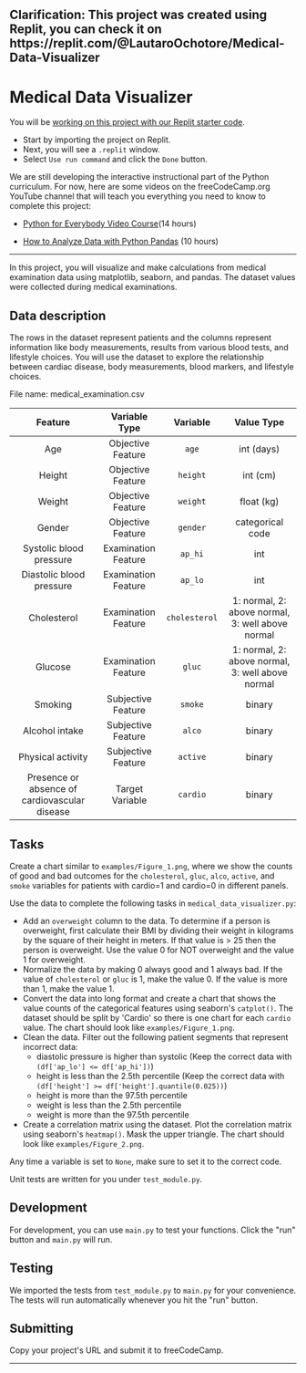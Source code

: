 <h2> Clarification: This project was created using Replit, you can check it on https://replit.com/@LautaroOchotore/Medical-Data-Visualizer</h2>
<h1> Medical Data Visualizer </h1>
<div class="challenge-instructions  "><div><section id="description">
<p>You will be <a href="https://replit.com/github/freeCodeCamp/boilerplate-medical-data-visualizer" target="_blank" rel="noopener noreferrer nofollow">working on this project with our Replit starter code</a>.</p>
<ul>
<li>Start by importing the project on Replit.</li>
<li>Next, you will see a <code>.replit</code> window.</li>
<li>Select <code>Use run command</code> and click the <code>Done</code> button.</li>
</ul>
<p>We are still developing the interactive instructional part of the Python curriculum. For now, here are some videos on the freeCodeCamp.org YouTube channel that will teach you everything you need to know to complete this project:</p>
<ul>
<li>
<p><a href="https://www.freecodecamp.org/news/python-for-everybody/" target="_blank" rel="noopener noreferrer nofollow">Python for Everybody Video Course</a>(14 hours)</p>
</li>
<li>
<p><a href="https://www.freecodecamp.org/news/how-to-analyze-data-with-python-pandas/" target="_blank" rel="noopener noreferrer nofollow">How to Analyze Data with Python Pandas</a> (10 hours)</p>
</li>
</ul>
</section></div><hr><div><section id="instructions">
<p>In this project, you will visualize and make calculations from medical examination data using matplotlib, seaborn, and pandas. The dataset values were collected during medical examinations.</p>
<h2>Data description</h2>
<p>The rows in the dataset represent patients and the columns represent information like body measurements, results from various blood tests, and lifestyle choices. You will use the dataset to explore the relationship between cardiac disease, body measurements, blood markers, and lifestyle choices.</p>
<p>File name: medical_examination.csv</p>
<table>
<thead>
<tr>
<th align="center">Feature</th>
<th align="center">Variable Type</th>
<th align="center">Variable</th>
<th align="center">Value Type</th>
</tr>
</thead>
<tbody>
<tr>
<td align="center">Age</td>
<td align="center">Objective Feature</td>
<td align="center"><code>age</code></td>
<td align="center">int (days)</td>
</tr>
<tr>
<td align="center">Height</td>
<td align="center">Objective Feature</td>
<td align="center"><code>height</code></td>
<td align="center">int (cm)</td>
</tr>
<tr>
<td align="center">Weight</td>
<td align="center">Objective Feature</td>
<td align="center"><code>weight</code></td>
<td align="center">float (kg)</td>
</tr>
<tr>
<td align="center">Gender</td>
<td align="center">Objective Feature</td>
<td align="center"><code>gender</code></td>
<td align="center">categorical code</td>
</tr>
<tr>
<td align="center">Systolic blood pressure</td>
<td align="center">Examination Feature</td>
<td align="center"><code>ap_hi</code></td>
<td align="center">int</td>
</tr>
<tr>
<td align="center">Diastolic blood pressure</td>
<td align="center">Examination Feature</td>
<td align="center"><code>ap_lo</code></td>
<td align="center">int</td>
</tr>
<tr>
<td align="center">Cholesterol</td>
<td align="center">Examination Feature</td>
<td align="center"><code>cholesterol</code></td>
<td align="center">1: normal, 2: above normal, 3: well above normal</td>
</tr>
<tr>
<td align="center">Glucose</td>
<td align="center">Examination Feature</td>
<td align="center"><code>gluc</code></td>
<td align="center">1: normal, 2: above normal, 3: well above normal</td>
</tr>
<tr>
<td align="center">Smoking</td>
<td align="center">Subjective Feature</td>
<td align="center"><code>smoke</code></td>
<td align="center">binary</td>
</tr>
<tr>
<td align="center">Alcohol intake</td>
<td align="center">Subjective Feature</td>
<td align="center"><code>alco</code></td>
<td align="center">binary</td>
</tr>
<tr>
<td align="center">Physical activity</td>
<td align="center">Subjective Feature</td>
<td align="center"><code>active</code></td>
<td align="center">binary</td>
</tr>
<tr>
<td align="center">Presence or absence of cardiovascular disease</td>
<td align="center">Target Variable</td>
<td align="center"><code>cardio</code></td>
<td align="center">binary</td>
</tr>
</tbody>
</table>
<h2>Tasks</h2>
<p>Create a chart similar to <code>examples/Figure_1.png</code>, where we show the counts of good and bad outcomes for the <code>cholesterol</code>, <code>gluc</code>, <code>alco</code>, <code>active</code>, and <code>smoke</code> variables for patients with cardio=1 and cardio=0 in different panels.</p>
<p>Use the data to complete the following tasks in <code>medical_data_visualizer.py</code>:</p>
<ul>
<li>Add an <code>overweight</code> column to the data. To determine if a person is overweight, first calculate their BMI by dividing their weight in kilograms by the square of their height in meters. If that value is &gt; 25 then the person is overweight. Use the value 0 for NOT overweight and the value 1 for overweight.</li>
<li>Normalize the data by making 0 always good and 1 always bad. If the value of <code>cholesterol</code> or <code>gluc</code> is 1, make the value 0. If the value is more than 1, make the value 1.</li>
<li>Convert the data into long format and create a chart that shows the value counts of the categorical features using seaborn's <code>catplot()</code>. The dataset should be split by 'Cardio' so there is one chart for each <code>cardio</code> value. The chart should look like <code>examples/Figure_1.png</code>.</li>
<li>Clean the data. Filter out the following patient segments that represent incorrect data:
<ul>
<li>diastolic pressure is higher than systolic (Keep the correct data with <code>(df['ap_lo'] &lt;= df['ap_hi'])</code>)</li>
<li>height is less than the 2.5th percentile (Keep the correct data with <code>(df['height'] &gt;= df['height'].quantile(0.025))</code>)</li>
<li>height is more than the 97.5th percentile</li>
<li>weight is less than the 2.5th percentile</li>
<li>weight is more than the 97.5th percentile</li>
</ul>
</li>
<li>Create a correlation matrix using the dataset. Plot the correlation matrix using seaborn's <code>heatmap()</code>. Mask the upper triangle. The chart should look like <code>examples/Figure_2.png</code>.</li>
</ul>
<p>Any time a variable is set to <code>None</code>, make sure to set it to the correct code.</p>
<p>Unit tests are written for you under <code>test_module.py</code>.</p>
<h2>Development</h2>
<p>For development, you can use <code>main.py</code> to test your functions. Click the "run" button and <code>main.py</code> will run.</p>
<h2>Testing</h2>
<p>We imported the tests from <code>test_module.py</code> to <code>main.py</code> for your convenience. The tests will run automatically whenever you hit the "run" button.</p>
<h2>Submitting</h2>
<p>Copy your project's URL and submit it to freeCodeCamp.</p>
</section></div><hr></div>
